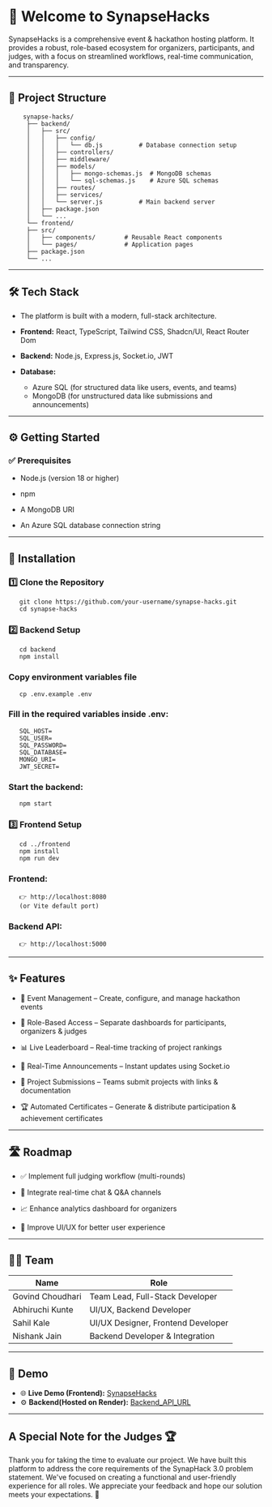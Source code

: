 # 🚀 Welcome to SynapseHacks

SynapseHacks is a comprehensive event & hackathon hosting platform.
It provides a robust, role-based ecosystem for organizers, participants, and judges, with a focus on streamlined workflows, real-time communication, and transparency. 

--- 

## 📂 Project Structure
        synapse-hacks/
         ├── backend/
         │   ├── src/
         │   │   ├── config/
         │   │   │   └── db.js          # Database connection setup
         │   │   ├── controllers/       
         │   │   ├── middleware/        
         │   │   ├── models/
         │   │   │   ├── mongo-schemas.js  # MongoDB schemas
         │   │   │   └── sql-schemas.js    # Azure SQL schemas
         │   │   ├── routes/
         │   │   ├── services/
         │   │   └── server.js          # Main backend server
         │   ├── package.json
         │   └── ...
         └── frontend/
         ├── src/
         │   ├── components/        # Reusable React components
         │   └── pages/             # Application pages
         ├── package.json
         └── ... 

---    

## 🛠️ Tech Stack
- The platform is built with a modern, full-stack architecture.

- **Frontend:** React, TypeScript, Tailwind CSS, Shadcn/UI, React Router Dom

- **Backend:** Node.js, Express.js, Socket.io, JWT

- **Database:** 
   - Azure SQL (for structured data like users, events, and teams) 
   - MongoDB (for unstructured data like submissions and announcements)

--- 

## ⚙️ Getting Started 

### ✅ Prerequisites

- Node.js
 (version 18 or higher)

- npm

- A MongoDB URI

- An Azure SQL database connection string

---

## 🔧 Installation
### 1️⃣ Clone the Repository
       git clone https://github.com/your-username/synapse-hacks.git
       cd synapse-hacks

### 2️⃣ Backend Setup
       cd backend
       npm install

### Copy environment variables file
       cp .env.example .env


### Fill in the required variables inside .env:

       SQL_HOST=
       SQL_USER=
       SQL_PASSWORD=
       SQL_DATABASE=
       MONGO_URI=
       JWT_SECRET=


### Start the backend:

       npm start

### 3️⃣ Frontend Setup
       cd ../frontend
       npm install
       npm run dev


### Frontend: 
       👉 http://localhost:8080
       (or Vite default port)

### Backend API: 
       👉 http://localhost:5000 

---

## ✨ Features

- 🎉 Event Management – Create, configure, and manage hackathon events

- 👥 Role-Based Access – Separate dashboards for participants, organizers & judges

- 📊 Live Leaderboard – Real-time tracking of project rankings

- 📢 Real-Time Announcements – Instant updates using Socket.io

- 📂 Project Submissions – Teams submit projects with links & documentation

- 🏆 Automated Certificates – Generate & distribute participation & achievement certificates

--- 

## 🛣️ Roadmap

- ✅ Implement full judging workflow (multi-rounds)

- 💬 Integrate real-time chat & Q&A channels

- 📈 Enhance analytics dashboard for organizers

- 🎨 Improve UI/UX for better user experience 

---

## 👨‍💻 Team

| Name              | Role                                 |
|-------------------|--------------------------------------|
| Govind Choudhari  | Team Lead, Full-Stack Developer      |
| Abhiruchi Kunte   | UI/UX, Backend Developer             |
| Sahil Kale        | UI/UX Designer, Frontend Developer   |
| Nishank Jain      | Backend Developer & Integration      |

--- 

## 🚀 Demo

- 🌐 **Live Demo (Frontend):** [SynapseHacks](https://synapse-hacks.vercel.app/) 
- ⚙️ **Backend(Hosted on Render):** [Backend_API_URL](https://synapse-hacks-api.onrender.com)

---

## A Special Note for the Judges 🏆
Thank you for taking the time to evaluate our project. We have built this platform to address the core requirements of the SynapHack 3.0 problem statement. We've focused on creating a functional and user-friendly experience for all roles. We appreciate your feedback and hope our solution meets your expectations. 🙏
